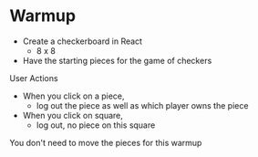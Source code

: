 # Warmup

- Create a checkerboard in React
  - 8 x 8
- Have the starting pieces for the game of checkers

User Actions

- When you click on a piece,
  - log out the piece as well as which player owns the piece
- When you click on square,
  - log out, no piece on this square

You don't need to move the pieces for this warmup
